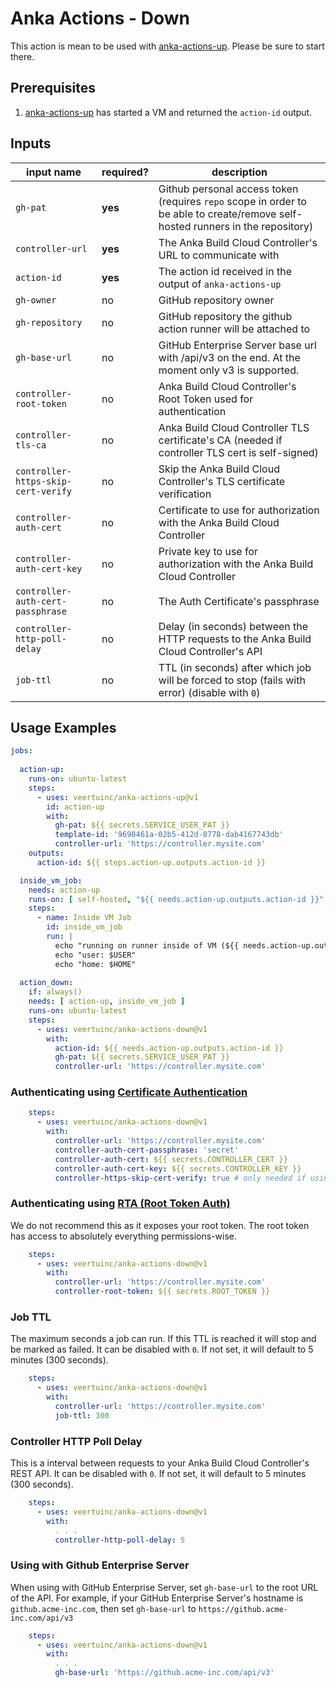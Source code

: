 # Anka Actions - Down

This action is mean to be used with [anka-actions-up](https://github.com/veertuinc/anka-actions-up). Please be sure to start there.

## Prerequisites

1. [anka-actions-up](https://github.com/veertuinc/anka-actions-up) has started a VM and returned the `action-id` output.

## Inputs

| input name                          | required? | description                                                                                                                     |
|-------------------------------------|-------------|---------------------------------------------------------------------------------------------------------------------------------|
| `gh-pat`                            | **yes** | Github personal access token (requires `repo` scope in order to be able to create/remove self-hosted runners in the repository) |
| `controller-url`                    | **yes** | The Anka Build Cloud Controller's URL to communicate with                                                                       |
| `action-id`                         | **yes** | The action id received in the output of `anka-actions-up`                                                                       |
| `gh-owner`                          | no | GitHub repository owner                                                                                                         |
| `gh-repository`                     | no | GitHub repository the github action runner will be attached to                                                                  |
| `gh-base-url`                       | no | GitHub Enterprise Server base url with /api/v3 on the end. At the moment only v3 is supported.                                                                           |
| `controller-root-token`             | no | Anka Build Cloud Controller's Root Token used for authentication                                                                |
| `controller-tls-ca`                 | no | Anka Build Cloud Controller TLS certificate's CA (needed if controller TLS cert is self-signed)                                 |
| `controller-https-skip-cert-verify` | no | Skip the Anka Build Cloud Controller's TLS certificate verification                                                             |
| `controller-auth-cert`              | no | Certificate to use for authorization with the Anka Build Cloud Controller                                                       |
| `controller-auth-cert-key`          | no | Private key to use for authorization with the Anka Build Cloud Controller                                                       |
| `controller-auth-cert-passphrase`   | no | The Auth Certificate's passphrase                                                                                               |
| `controller-http-poll-delay`        | no | Delay (in seconds) between the HTTP requests to the Anka Build Cloud Controller's API                                           |
| `job-ttl`                           | no | TTL (in seconds) after which job will be forced to stop (fails with error) (disable with `0`)                                   |

## Usage Examples

```yaml
jobs:
 
  action-up:
    runs-on: ubuntu-latest
    steps:
      - uses: veertuinc/anka-actions-up@v1
        id: action-up
        with:
          gh-pat: ${{ secrets.SERVICE_USER_PAT }}
          template-id: '9690461a-02b5-412d-8778-dab4167743db'
          controller-url: 'https://controller.mysite.com'
    outputs:
      action-id: ${{ steps.action-up.outputs.action-id }}

  inside_vm_job:
    needs: action-up
    runs-on: [ self-hosted, "${{ needs.action-up.outputs.action-id }}" ]
    steps:
      - name: Inside VM Job
        id: inside_vm_job
        run: |
          echo "running on runner inside of VM (${{ needs.action-up.outputs.action-id }})"
          echo "user: $USER"
          echo "home: $HOME"
          
  action_down:
    if: always()
    needs: [ action-up, inside_vm_job ]
    runs-on: ubuntu-latest
    steps:
      - uses: veertuinc/anka-actions-down@v1
        with:
          action-id: ${{ needs.action-up.outputs.action-id }}
          gh-pat: ${{ secrets.SERVICE_USER_PAT }}
          controller-url: 'https://controller.mysite.com'
```

### Authenticating using [Certificate Authentication](https://docs.veertu.com/anka/anka-build-cloud/advanced-security-features/certificate-authentication/)

```yaml
    steps:
      - uses: veertuinc/anka-actions-down@v1
        with:
          controller-url: 'https://controller.mysite.com'
          controller-auth-cert-passphrase: 'secret'
          controller-auth-cert: ${{ secrets.CONTROLLER_CERT }}
          controller-auth-cert-key: ${{ secrets.CONTROLLER_KEY }}
          controller-https-skip-cert-verify: true # only needed if using self-signed cert for HTTPS/TLS
```

### Authenticating using [RTA (Root Token Auth)](https://docs.veertu.com/anka/anka-build-cloud/advanced-security-features/token-authentication/#protecting-your-cloud-with-rta-root-token-auth)

We do not recommend this as it exposes your root token. The root token has access to absolutely everything permissions-wise.

```yaml
    steps:
      - uses: veertuinc/anka-actions-down@v1
        with:
          controller-url: 'https://controller.mysite.com'
          controller-root-token: ${{ secrets.ROOT_TOKEN }}
```

### Job TTL

The maximum seconds a job can run. If this TTL is reached it will stop and be marked as failed. It can be disabled with `0`. If not set, it will default to 5 minutes (300 seconds).

```yaml
    steps:
      - uses: veertuinc/anka-actions-down@v1
        with:
          controller-url: 'https://controller.mysite.com'
          job-ttl: 300
```

### Controller HTTP Poll Delay

This is a interval between requests to your Anka Build Cloud Controller's REST API. It can be disabled with `0`. If not set, it will default to 5 minutes (300 seconds).

```yaml
    steps:
      - uses: veertuinc/anka-actions-down@v1
        with:
          . . .
          controller-http-poll-delay: 5
```

### Using with Github Enterprise Server

When using with GitHub Enterprise Server, set `gh-base-url` to the root URL of the API.
For example, if your GitHub Enterprise Server's hostname is `github.acme-inc.com`,
then set `gh-base-url` to `https://github.acme-inc.com/api/v3`

```yaml
    steps:
      - uses: veertuinc/anka-actions-down@v1
        with:
          . . .
          gh-base-url: 'https://github.acme-inc.com/api/v3'
```